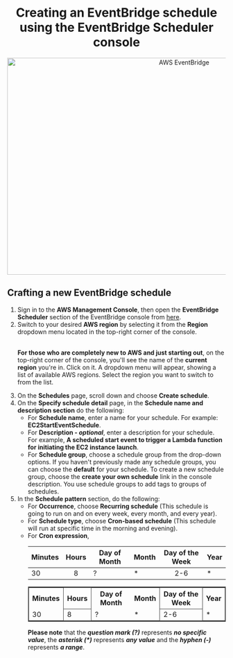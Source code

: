 <h1 align= "center">Creating an EventBridge schedule using the EventBridge Scheduler console</h1>
<div align="center">
  <img src="https://myprojectrelatedimages.s3.ap-south-1.amazonaws.com/EC2StartandStop/EventBridge+Schedules/AWS+EventBridge+Title.png" alt="AWS EventBridge" width="800" height="500">
</div>

<h2 align= "left">Crafting a new EventBridge schedule</h2>
<ol>
  <li>Sign in to the <strong>AWS Management Console</strong>, then open the <strong>EventBridge Scheduler</strong> section of the EventBridge console from <a href= "https://ap-south-1.console.aws.amazon.com/scheduler/home?region=ap-south-1#schedules">here</a>.</li>
  <li>Switch to your desired <strong>AWS region</strong> by selecting it from the <strong>Region</strong> dropdown menu located in the top-right corner of the console.</li><br>

<strong>For those who are completely new to AWS and just starting out</strong>, on the top-right corner of the console, you'll see the name of the <strong>current region</strong> you're in. Click on it. A dropdown menu will appear, showing a list of available AWS regions. Select the region you want to switch to from the list.

  <li>On the <strong>Schedules</strong> page, scroll down and choose <strong>Create schedule</strong>.</li>
  <li>On the <strong>Specify schedule detail</strong> page, in the <strong>Schedule name and description section</strong> do the following:
    <ul>
      <li>For <strong>Schedule name</strong>, enter a name for your schedule. For example: <strong>EC2StartEventSchedule</strong>.</li>
      <li>For <strong>Description - <em>optional</em></strong>, enter a description for your schedule.<br>For example, <strong>A scheduled start event to trigger a Lambda function for initiating the EC2 instance launch</strong>.</li>
      <li>For <strong>Schedule group</strong>, choose a schedule group from the drop-down options. If you haven't previously made any schedule groups, you can choose the <strong>default</strong> for your schedule. To create a new schedule group, choose the <strong>create your own schedule</strong> link in the console description. You use schedule groups to add tags to groups of schedules.</li>
    </ul>
  </li>
  <li>In the <strong>Schedule pattern</strong> section, do the following:
    <ul>
      <li>For <strong>Occurrence</strong>, choose <strong>Recurring schedule</strong> (This schedule is going to run on and on every week, every month, and every year).</li>
      <li>For <strong>Schedule type</strong>, choose <strong>Cron-based schedule</strong> (This schedule will run at specific time in the morning and evening).</li>
      <li>For <strong>Cron expression</strong>,
      <div align="center">

| Minutes | Hours | Day of Month | Month | Day of the Week | Year |
|---------|:-----:|--------------|-------|:---------------:|------|
|   30    |   8   |      ?       |   *   |      2-6        |  *   |
      
</div>

<div align="center">

<table style="border-collapse: collapse; border: 2px solid #444;">
  <tr>
    <th>Minutes</th>
    <th style="border: 1px solid #444;">Hours</th>
    <th>Day of Month</th>
    <th>Month</th>
    <th style="border: 1px solid #444;">Day of the Week</th>
    <th>Year</th>
  </tr>
  <tr>
    <td>30</td>
    <td style="border: 1px solid #444;">8</td>
    <td>?</td>
    <td>*</td>
    <td style="border: 1px solid #444;">2-6</td>
    <td>*</td>
  </tr>
</table>

</div>


<strong>Please note</strong> that the <strong><em>question mark (?)</em></strong> represents <strong><em>no specific value</em></strong>, the <strong><em>asterisk (*)</em></strong> represents <strong><em>any value</em></strong> and the <strong><em>hyphen (-)</em></strong> represents <strong><em>a range</em></strong>.

